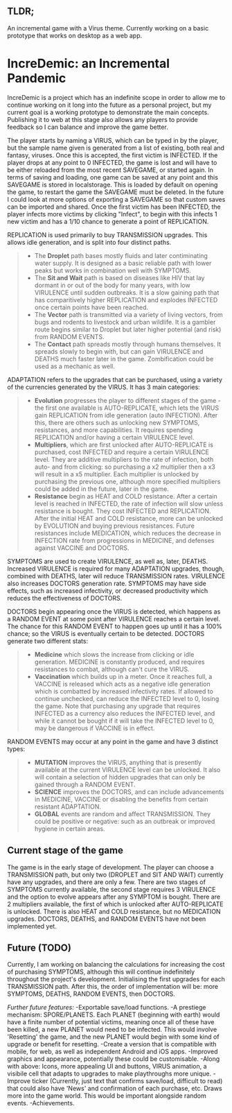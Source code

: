 ## TLDR;
An incremental game with a Virus theme.
Currently working on a basic prototype that works on desktop as a web app.

# IncreDemic: an Incremental Pandemic

IncreDemic is a project which has an indefinite scope in order to allow me to continue working on it long into the future as a personal project, but my current goal is a working prototype to demonstrate the main concepts. Publishing it to web at this stage also allows any players to provide feedback so I can balance and improve the game better.

The player starts by naming a VIRUS, which can be typed in by the player, but the sample name given is generated from a list of existing, both real and fantasy, viruses. Once this is accepted, the first victim is INFECTED. If the player drops at any point to 0 INFECTED, the game is lost and will have to be either reloaded from the most recent SAVEGAME, or started again.
In terms of saving and loading, one game can be saved at any point and this SAVEGAME is stored in localstorage. This is loaded by default on opening the game, to restart the game the SAVEGAME must be deleted. In the future I could look at more options of exporting a SAVEGAME so that custom saves can be imported and shared.
Once the first victim has been INFECTED, the player infects more victims by clicking "Infect", to begin with this infects 1 new victim and has a 1/10 chance to generate a point of REPLICATION.

REPLICATION is used primarily to buy TRANSMISSION upgrades. This allows idle generation, and is split into four distinct paths. 
>- The **Droplet** path bases mostly fluids and later contiminating water supply. It is designed as a basic reliable path with lower peaks but works in combination well with SYMPTOMS. 
>- The **Sit and Wait** path is based on diseases like HIV that lay dormant in or out of the body for many years, with low VIRULENCE until sudden outbreaks. It is a slow gaining path that has comparitively higher REPLICATION and explodes INFECTED once certain points have been reached.
>- The **Vector** path is transmitted via a variety of living vectors, from bugs and rodents to livestock and urban wildlife. It is a gambler route begins similar to Droplet but later higher potential (and risk) from RANDOM EVENTS.
>- The **Contact** path spreads mostly through humans themselves. It spreads slowly to begin with, but can gain VIRULENCE and DEATHS much faster later in the game. Zombification could be used as a mechanic as well.

ADAPTATION refers to the upgrades that can be purchased, using a variety of the currencies generated by the VIRUS. It has 3 main categories:
>- **Evolution** progresses the player to different stages of the game - the first one available is AUTO-REPLICATE, which lets the VIRUS gain REPLICATION from idle generation (auto INFECTION). After this, there are others such as unlocking new SYMPTOMS, resistances, and more capabilities. It requires spending REPLICATION and/or having a certain VIRULENCE level.
>- **Multipliers**, which are first unlocked after AUTO-REPLICATE is purchased, cost INFECTED and require a certain VIRULENCE level. They are additive multipliers to the rate of infection, both auto- and from clicking: so purchasing a x2 multiplier then a x3 will result in a x5 multiplier. Each multiplier is unlocked by purchasing the previous one, although more specified multipliers could be added in the future, later in the game.
>- **Resistance** begin as HEAT and COLD resistance. After a certain level is reached in INFECTED, the rate of infection will slow unless resistance is bought. They cost INFECTED and REPLICATION. After the initial HEAT and COLD resistance, more can be unlocked by EVOLUTION and buying previous resistances. Future resistances include MEDICATION, which reduces the decrease in INFECTION rate from progressions in MEDICINE, and defenses against VACCINE and DOCTORS.

SYMPTOMS are used to create VIRULENCE, as well as, later, DEATHS. Increased VIRULENCE is required for many ADAPTATION upgrades, though, combined with DEATHS, later will reduce TRANSMISSION rates. VIRULENCE also increases DOCTORS generation rate. SYMPTOMS may have side effects, such as increased infectivity, or decreased productivity which reduces the effectiveness of DOCTORS.

DOCTORS begin appearing once the VIRUS is detected, which happens as a RANDOM EVENT at some point after VIRULENCE reaches a certain level. The chance for this RANDOM EVENT to happen goes up until it has a 100% chance; so the VIRUS is eventually certain to be detected.
DOCTORS generate two different stats:
>- **Medicine** which slows the increase from clicking or idle generation. MEDICINE is constantly produced, and requires resistances to combat, although can't cure the VIRUS.
>- **Vaccination** which builds up in a meter. Once it reaches full, a VACCINE is released which acts as a negative idle generation which is combatted by increased infectivity rates. If allowed to continue unchecked, can reduce the INFECTED level to 0, losing the game.
>Note that purchasing any upgrade that requires INFECTED as a currency also reduces the INFECTED level, and while it cannot be bought if it will take the INFECTED level to 0, may be dangerous if VACCINE is in effect.

RANDOM EVENTS may occur at any point in the game and have 3 distinct types:
>- **MUTATION** improves the VIRUS, anything that is presently available at the current VIRULENCE level can be unlocked. It also will contain a selection of hidden upgrades that can only be gained through a RANDOM EVENT.
>- **SCIENCE** improves the DOCTORS, and can include advancements in MEDICINE, VACCINE or disabling the benefits from certain resistant ADAPTATION.
>- **GLOBAL** events are random and affect TRANSMISSION. They could be positive or negative: such as an outbreak or improved hygiene in certain areas.


## Current stage of the game
The game is in the early stage of development. The player can choose a TRANSMISSION path, but only two (DROPLET and SIT AND WAIT) currently have any upgrades, and there are only a few. There are two stages of SYMPTOMS currently available, the second stage requires 3 VIRULENCE and the option to evolve appears after any SYMPTOM is bought. 
There are 2 multipliers available, the first of which is unlocked after AUTO-REPLICATE is unlocked. There is also HEAT and COLD resistance, but no MEDICATION upgrades.
DOCTORS, DEATHS, and RANDOM EVENTS have not been implemented yet.

## Future (TODO)
Currently, I am working on balancing the calculations for increasing the cost of purchasing SYMPTOMS, although this will continue indefinitely throughout the project's development. Initialising the first upgrades for each TRANSMISSION path. After this, the order of implementation will be: more SYMPTOMS, DEATHS, RANDOM EVENTS, then DOCTORS.

*Further future features:*
-Exportable save/load functions.
-A prestiege mechanism: SPORE/PLANETS. Each PLANET (beginning with earth) would have a finite number of potential victims, meaning once all of these have been killed, a new PLANET would need to be infected. This would involve 'Resetting' the game, and the new PLANET would begin with some kind of upgrade or benefit for resetting.
-Create a version that is compatible with mobile, for web, as well as independent Android and iOS apps. 
-Improved graphics and appearance, potentially these could be customisable.
-Along with above: Icons, more appealing UI and buttons, VIRUS animation, a visibile cell that adapts to upgrades to make playthroughs more unique.
-Improve ticker (Currently, just text that confirms save/load, difficult to read) that could also have 'News' and confirmation of each purchase, etc. Draws more into the game world. This would be important alongside random events.
-Achievements.